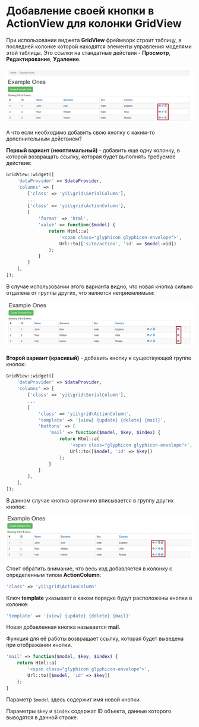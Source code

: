 # Добавление своей кнопки в ActionView для колонки GridView

При использовании виджета **GridView** фреймворк строит таблицу, в последней колонке которой находятся элементы управления моделями этой таблицы. Это ссылки на стандатные действия - **Просмотр**, **Редактирование**, **Удаление**.

![](img/01.png)

А что если необходимо добавить свою кнопку с каким-то дополнительным действием?

**Первый вариант (неоптимальный)** - добавить еще одну колонку, в которой возвращать ссылку, которая будет выполнять требуемое действие:

```php
GridView::widget([
    'dataProvider' => $dataProvider,
    'columns' => [
        ['class' => 'yii\grid\SerialColumn'],
        ...
        ['class' => 'yii\grid\ActionColumn'],
        [
            'format' => 'html',
            'value' => function($model) {
                return Html::a(
                    '<span class="glyphicon glyphicon-envelope">',
                    Url::to(['site/action', 'id' => $model->id])
                );
            }
        ]
    ],
]);
```
В случае использовании этого варианта видно, что новая кнопка сильно отдалена от группы других, что является неприемлимым:

![](img/02.png)

**Второй вариант (красивый)** - добавить кнопку к существующей группе кнопок:

```php
GridView::widget([
    'dataProvider' => $dataProvider,
    'columns' => [
        ['class' => 'yii\grid\SerialColumn'],
        ...
        [
            'class' => 'yii\grid\ActionColumn',
            'template' => '{view} {update} {delete} {mail}',
            'buttons' => [
                'mail' => function($model, $key, $index) {
                    return Html::a(
                        '<span class="glyphicon glyphicon-envelope">',
                        Url::to([$model, 'id' => $key])
                    );
                }
            ]
        ],
    ],
]);
```
В данном случае кнопка органично вписывается в группу других кнопок:

![](img/03.png)

Стоит обратить внимание, что весь код добавляется в колонку с определенным типом **ActionColumn**:
```php
'class' => 'yii\grid\ActionColumn'
```

Ключ **template** указывает в каком порядке будут расположены кнопки в колонке:

```php
'template' => '{view} {update} {delete} {mail}'
```

Новая добавленная кнопка называется **mail**.

Функция для её работы возвращает ссылку, которая будет выведена при отображании кнопки.

```php
'mail' => function($model, $key, $index) {
    return Html::a(
        '<span class="glyphicon glyphicon-envelope">',
        Url::to([$model, 'id' => $key])
    );
}
```

Параметр ```$model``` здесь содержит имя новой кнопки.

Параметры ```$key``` и ```$index``` содержат ID объекта, данные которого выводятся в данной строке.
